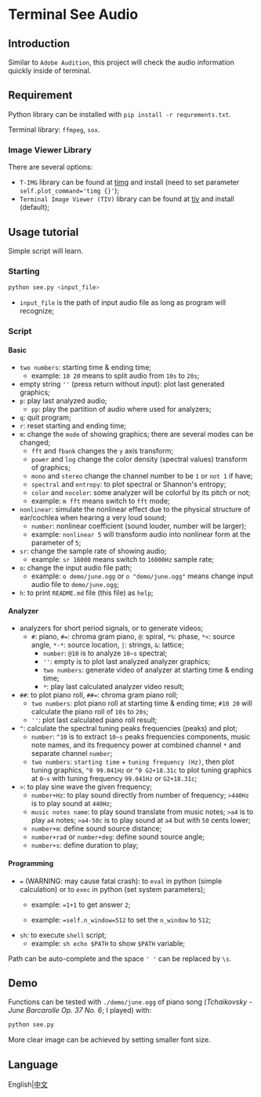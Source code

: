 # Terminal See Audio

## Introduction

Similar to `Adobe Audition`, this project will check the audio information quickly inside of terminal. 

## Requirement

Python library can be installed with `pip install -r requrements.txt`.

Terminal library: `ffmpeg`, `sox`.

### Image Viewer Library

There are several options:

* `T-IMG` library can be found at [timg](https://github.com/hzeller/timg/) and install (need to set parameter `self.plot_command='timg {}'`);
* `Terminal Image Viewer (TIV)` library can be found at [tiv](https://github.com/stefanhaustein/TerminalImageViewer) and install (default);

## Usage tutorial

Simple script will learn.

### Starting

```bash
python see.py <input_file>
```

* `input_file` is the path of input audio file as long as program will recognize;

### Script

#### Basic

* `two numbers`: starting time & ending time;
  * example: `10 20` means to split audio from `10s` to `20s`;
* empty string `''` (press return without input): plot last generated graphics;
* `p`: play last analyzed audio;
  * `pp`: play the partition of audio where used for analyzers;
* `q`: quit program;
* `r`: reset starting and ending time;
* `m`: change the `mode` of showing graphics; there are several modes can be changed;
  * `fft` and `fbank` changes the `y` axis transform;
  * `power` and `log` change the color density (spectral values) transform of graphics;
  * `mono` and `stereo` change the channel number to be `1` or `not 1` if have;
  * `spectral` and `entropy`: to plot spectral or Shannon's entropy;
  * `color` and `nocolor`: some analyzer will be colorful by its pitch or not;
  * example: `m fft` means switch to `fft` mode;
* `nonlinear`: simulate the nonlinear effect due to the physical structure of ear/cochlea when hearing a very loud sound;
  * `number`: nonlinear coefficient (sound louder, number will be larger);
  * example: `nonlinear 5` will transform audio into nonlinear form at the parameter of `5`;
* `sr`: change the sample rate of showing audio;
  * example: `sr 16000` means switch to `16000Hz` sample rate;
* `o`: change the input audio file path;
  * example: `o demo/june.ogg` or `o "demo/june.ogg"` means change input audio file to `demo/june.ogg`;
* `h`: to print `README.md` file (this file) as `help`;

#### Analyzer

* analyzers for short period signals, or to generate videos;
  * `#`: piano, `#=`: chroma gram piano, `@`: spiral, `*%`: phase, `*<`: source angle, `*-*`: source location, `|`: strings, `&`: lattice;
    * `number`: `@10` is to analyze `10~s` spectral;
    * `''`: empty is to plot last analyzed analyzer graphics;
    * `two numbers`: generate video of analyzer at starting time & ending time;
    * `*`: play last calculated analyzer video result;
* `##`: to plot piano roll, `##=`: chroma gram piano roll;
  * `two numbers`: plot piano roll at starting time & ending time; `#10 20` will calculate the piano roll of `10s` to `20s`;
  * `''`: plot last calculated piano roll result;
* `^`: calculate the spectral tuning peaks frequencies (peaks) and plot;
  * `number`: `^10` is to extract `10~s` peaks frequencies components, music note names, and its frequency power at combined channel `*` and separate channel `number`;
  * `two numbers`: `starting time` + `tuning frequency (Hz)`, then plot tuning graphics, `^0 99.041Hz` or `^0 G2+18.31c` to plot tuning graphics at `0~s` with tuning frequency `99.041Hz` or `G2+18.31c`;
* `>`: to play sine wave the given frequency;
  * `number+Hz`: to play sound directly from number of frequency; `>440Hz` is to play sound at `440Hz`;
  * `music notes name`: to play sound translate from music notes; `>a4` is to play `a4` notes; `>a4-50c` is to play sound at `a4` but with `50` cents lower;
  * `number+m`: define sound source distance;
  * `number+rad` or `number+deg`: define sound source angle;
  * `number+s`: define duration to play;

#### Programming

* `=` (WARNING: may cause fatal crash): to `eval` in python (simple calculation) or to `exec` in python (set system parameters);
  * example: `=1+1` to get answer `2`;
  
  * example: `=self.n_window=512` to set the `n_window` to `512`;
* `sh`: to execute `shell` script;
  * example: `sh echo $PATH` to show `$PATH` variable;

Path can be auto-complete and the space `' '` can be replaced by `\s`.

## Demo

Functions can be tested with `./demo/june.ogg` of piano song (*Tchaikovsky - June Barcarolle Op. 37 No. 6*; I played) with:

```bash
python see.py
```

More clear image can be achieved by setting smaller font size.

## Language

English|[中文](doc/README_zh.md)